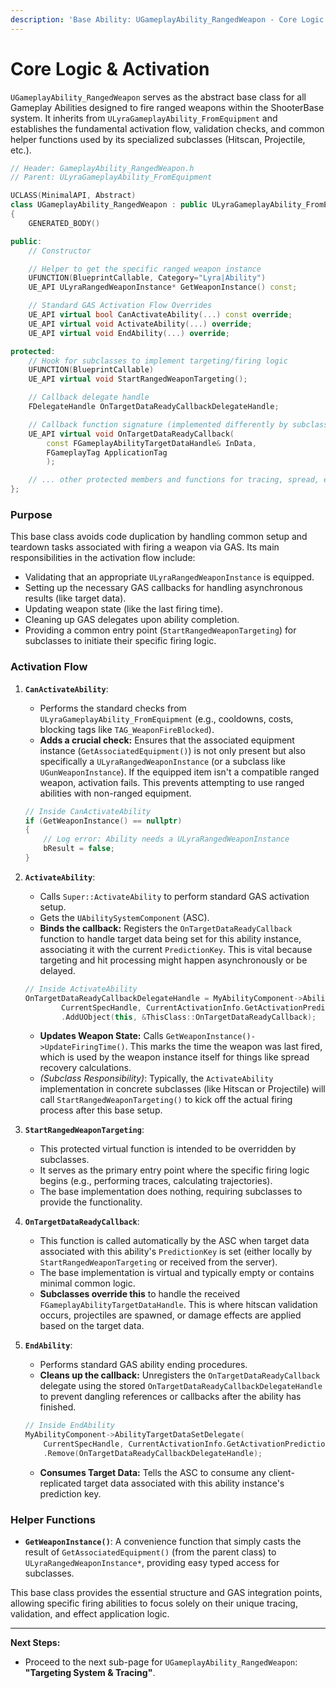 ```yaml
---
description: 'Base Ability: UGameplayAbility_RangedWeapon - Core Logic & Activation'
---
```


# Core Logic & Activation

`UGameplayAbility_RangedWeapon` serves as the abstract base class for all Gameplay Abilities designed to fire ranged weapons within the ShooterBase system. It inherits from `ULyraGameplayAbility_FromEquipment` and establishes the fundamental activation flow, validation checks, and common helper functions used by its specialized subclasses (Hitscan, Projectile, etc.).

```cpp
// Header: GameplayAbility_RangedWeapon.h
// Parent: ULyraGameplayAbility_FromEquipment

UCLASS(MinimalAPI, Abstract)
class UGameplayAbility_RangedWeapon : public ULyraGameplayAbility_FromEquipment
{
    GENERATED_BODY()

public:
    // Constructor

    // Helper to get the specific ranged weapon instance
    UFUNCTION(BlueprintCallable, Category="Lyra|Ability")
    UE_API ULyraRangedWeaponInstance* GetWeaponInstance() const;

    // Standard GAS Activation Flow Overrides
    UE_API virtual bool CanActivateAbility(...) const override;
    UE_API virtual void ActivateAbility(...) override;
    UE_API virtual void EndAbility(...) override;

protected:
    // Hook for subclasses to implement targeting/firing logic
    UFUNCTION(BlueprintCallable)
    UE_API virtual void StartRangedWeaponTargeting();

    // Callback delegate handle
    FDelegateHandle OnTargetDataReadyCallbackDelegateHandle;

    // Callback function signature (implemented differently by subclasses)
    UE_API virtual void OnTargetDataReadyCallback(
        const FGameplayAbilityTargetDataHandle& InData,
        FGameplayTag ApplicationTag
        );

    // ... other protected members and functions for tracing, spread, etc. ...
};
```

### Purpose

This base class avoids code duplication by handling common setup and teardown tasks associated with firing a weapon via GAS. Its main responsibilities in the activation flow include:

* Validating that an appropriate `ULyraRangedWeaponInstance` is equipped.
* Setting up the necessary GAS callbacks for handling asynchronous results (like target data).
* Updating weapon state (like the last firing time).
* Cleaning up GAS delegates upon ability completion.
* Providing a common entry point (`StartRangedWeaponTargeting`) for subclasses to initiate their specific firing logic.

### Activation Flow

1.  **`CanActivateAbility`**:

    * Performs the standard checks from `ULyraGameplayAbility_FromEquipment` (e.g., cooldowns, costs, blocking tags like `TAG_WeaponFireBlocked`).
    * **Adds a crucial check:** Ensures that the associated equipment instance (`GetAssociatedEquipment()`) is not only present but also specifically a `ULyraRangedWeaponInstance` (or a subclass like `UGunWeaponInstance`). If the equipped item isn't a compatible ranged weapon, activation fails. This prevents attempting to use ranged abilities with non-ranged equipment.

    ```cpp
    // Inside CanActivateAbility
    if (GetWeaponInstance() == nullptr)
    {
        // Log error: Ability needs a ULyraRangedWeaponInstance
        bResult = false;
    }
    ```
2.  **`ActivateAbility`**:

    * Calls `Super::ActivateAbility` to perform standard GAS activation setup.
    * Gets the `UAbilitySystemComponent` (ASC).
    * **Binds the callback:** Registers the `OnTargetDataReadyCallback` function to handle target data being set for this ability instance, associating it with the current `PredictionKey`. This is vital because targeting and hit processing might happen asynchronously or be delayed.

    ```cpp
    // Inside ActivateAbility
    OnTargetDataReadyCallbackDelegateHandle = MyAbilityComponent->AbilityTargetDataSetDelegate(
            CurrentSpecHandle, CurrentActivationInfo.GetActivationPredictionKey())
            .AddUObject(this, &ThisClass::OnTargetDataReadyCallback);
    ```

    * **Updates Weapon State:** Calls `GetWeaponInstance()->UpdateFiringTime()`. This marks the time the weapon was last fired, which is used by the weapon instance itself for things like spread recovery calculations.
    * _(Subclass Responsibility)_: Typically, the `ActivateAbility` implementation in concrete subclasses (like Hitscan or Projectile) will call `StartRangedWeaponTargeting()` to kick off the actual firing process after this base setup.
3. **`StartRangedWeaponTargeting`**:
   * This protected virtual function is intended to be overridden by subclasses.
   * It serves as the primary entry point where the specific firing logic begins (e.g., performing traces, calculating trajectories).
   * The base implementation does nothing, requiring subclasses to provide the functionality.
4. **`OnTargetDataReadyCallback`**:
   * This function is called automatically by the ASC when target data associated with this ability's `PredictionKey` is set (either locally by `StartRangedWeaponTargeting` or received from the server).
   * The base implementation is virtual and typically empty or contains minimal common logic.
   * **Subclasses override this** to handle the received `FGameplayAbilityTargetDataHandle`. This is where hitscan validation occurs, projectiles are spawned, or damage effects are applied based on the target data.
5.  **`EndAbility`**:

    * Performs standard GAS ability ending procedures.
    * **Cleans up the callback:** Unregisters the `OnTargetDataReadyCallback` delegate using the stored `OnTargetDataReadyCallbackDelegateHandle` to prevent dangling references or callbacks after the ability has finished.

    ```cpp
    // Inside EndAbility
    MyAbilityComponent->AbilityTargetDataSetDelegate(
        CurrentSpecHandle, CurrentActivationInfo.GetActivationPredictionKey())
        .Remove(OnTargetDataReadyCallbackDelegateHandle);
    ```

    * **Consumes Target Data:** Tells the ASC to consume any client-replicated target data associated with this ability instance's prediction key.

### Helper Functions

* **`GetWeaponInstance()`**: A convenience function that simply casts the result of `GetAssociatedEquipment()` (from the parent class) to `ULyraRangedWeaponInstance*`, providing easy typed access for subclasses.

This base class provides the essential structure and GAS integration points, allowing specific firing abilities to focus solely on their unique tracing, validation, and effect application logic.

***

**Next Steps:**

* Proceed to the next sub-page for `UGameplayAbility_RangedWeapon`: **"Targeting System & Tracing"**.
